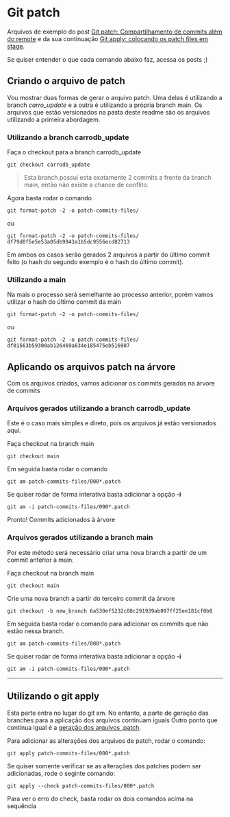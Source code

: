 # Git patch
Arquivos de exemplo do post [Git patch: Compartilhamento de commits além do remote](https://dev.to/poveda/git-patch-compartilhamento-de-commits-alem-do-remote-3j88) e da sua continuação [Git apply: colocando os patch files em stage](https://dev.to/poveda/git-apply-colocando-os-patch-files-em-stage-db6).

Se quiser entender o que cada comando abaixo faz, acessa os posts ;)

## Criando o arquivo de patch
Vou mostrar duas formas de gerar o arquivo patch. Uma delas é utilizando a branch *carro_update* e a outra é utilizando a própria branch main.
Os arquivos que estão versionados na pasta deste readme são os arquivos utilizando a primeira abordagem.

### Utilizando a branch carrodb_update
Faça o checkout para a branch carrodb_update

```shell
git checkout carrodb_update
```
> Esta branch possui esta exatamente 2 commits a frente da branch main, então não existe a chance de conflito.

Agora basta rodar o comando

```shell
git format-patch -2 -o patch-commits-files/
```
ou 
```shell
git format-patch -2 -o patch-commits-files/ df79d0f5e5e53a05db9943a1b5dc9556ecd82713
```

Em ambos os casos serão gerados 2 arquivos a partir do último commit feito (o hash do segundo exemplo é o hash do último commit).

### Utilizando a main
Na mais o processo será semelhante ao processo anterior, porém vamos utilizar o hash do último commit da main

```shell
git format-patch -2 -o patch-commits-files/
```
ou 
```shell
git format-patch -2 -o patch-commits-files/ df01563b59300ab126469a834e185475eb516907
```

## Aplicando os arquivos patch na árvore
Com os arquivos criados, vamos adicionar os commits gerados na árvore de commits

### Arquivos gerados utilizando a branch carrodb_update
Este é o caso mais simples e direto, pois os arquivos já estão versionados aqui.

Faça checkout na branch main
```shell
git checkout main
```

Em seguida basta rodar o comando
```shell
git am patch-commits-files/000*.patch
```

Se quiser rodar de forma interativa basta adicionar a opção **-i**
```shell
git am -i patch-commits-files/000*.patch
```
Pronto! Commits adicionados à árvore

### Arquivos gerados utilizando a branch main
Por este método será necessário criar uma nova branch a partir de um commit anterior a main.

Faça checkout na branch main
```shell
git checkout main
```
Crie uma nova branch a partir do terceiro commit da árvore
```shell
git checkout -b new_branch 6a530ef5232c88c291939ab097ff25ee181cf0b0
```

Em seguida basta rodar o comando para adicionar os commits que não estão nessa branch.
```shell
git am patch-commits-files/000*.patch
```

Se quiser rodar de forma interativa basta adicionar a opção **-i**
```shell
git am -i patch-commits-files/000*.patch
```

---
## Utilizando o git apply
Esta parte entra no lugar do git am. No entanto, a parte de geração das branches para a aplicação dos arquivos continuam iguais
Outro ponto que continua igual é a [geração dos arquivos .patch](#criando-o-arquivo-de-patch).

Para adicionar as alterações dos arquivos de patch, rodar o comando:
```shell
git apply patch-commits-files/000*.patch
```

Se quiser somente verificar se as alterações dos patches podem ser adicionadas, rode o seginte comando:

```shell
git apply --check patch-commits-files/000*.patch
```
Para ver o erro do check, basta rodar os dois comandos acima na sequência